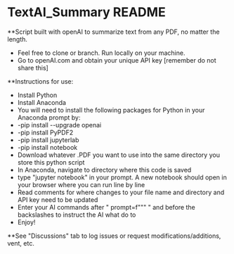 # TextAI_Summary README
**Script built with openAI to summarize text from any PDF, no matter the length.

- Feel free to clone or branch. Run locally on your machine.
- Go to openAI.com and obtain your unique API key [remember do not share this]

**Instructions for use:
- Install Python
- Install Anaconda
- You will need to install the following packages for Python in your Anaconda prompt by:
- -pip install --upgrade openai
- -pip install PyPDF2
- -pip install jupyterlab
- -pip install notebook
- Download whatever .PDF you want to use into the same directory you store this python script
- In Anaconda, navigate to directory where this code is saved
- type "jupyter notebook" in your prompt. A new notebook should open in your browser where you can run line by line
- Read comments for where changes to your file name and directory and API key need to be updated
- Enter your AI commands after " prompt=f""" " and before the backslashes to instruct the AI what do to
- Enjoy!


**See "Discussions" tab to log issues or request modifications/additions, vent, etc.
